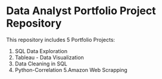 # Data Analyst Portfolio Project Repository

This repository includes 5 Portfolio Projects:

1. SQL Data Exploration
2. Tableau - Data Visualization
3. Data Cleaning in SQL
4. Python-Correlation
5.Amazon Web Scrapping



